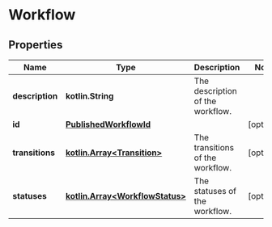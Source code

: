 
# Workflow

## Properties
Name | Type | Description | Notes
------------ | ------------- | ------------- | -------------
**description** | **kotlin.String** | The description of the workflow. | 
**id** | [**PublishedWorkflowId**](PublishedWorkflowId.md) |  |  [optional]
**transitions** | [**kotlin.Array&lt;Transition&gt;**](Transition.md) | The transitions of the workflow. |  [optional]
**statuses** | [**kotlin.Array&lt;WorkflowStatus&gt;**](WorkflowStatus.md) | The statuses of the workflow. |  [optional]



